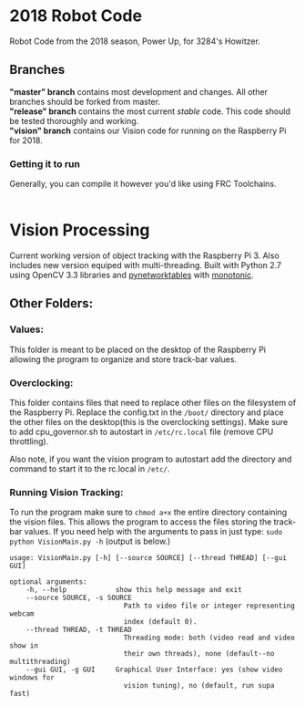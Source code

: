 # 2018 Robot Code
Robot Code from the 2018 season, Power Up, for 3284's Howitzer.
## Branches
**"master" branch** contains most development and changes. All other branches should be forked from master.
<br>
**"release" branch** contains the most current _stable_ code. This code should be tested thoroughly and working.
<br>
**"vision" branch** contains our Vision code for running on the Raspberry Pi for 2018.
<br>
### Getting it to run
Generally, you can compile it however you'd like using FRC Toolchains.
<br>
<br>
# Vision Processing
Current working version of object tracking with the Raspberry Pi 3. Also includes new version equiped
with multi-threading. Built with Python 2.7 using OpenCV 3.3 libraries and [pynetworktables](https://github.com/robotpy/pynetworktables) with [monotonic](https://pypi.org/project/monotonic/#files).
## Other Folders:
###  Values:
  This folder is meant to be placed on the desktop of the Raspberry Pi allowing the program
  to organize and store track-bar values.
###  Overclocking:
  This folder contains files that need to replace other files on the filesystem of the Raspberry Pi.
  Replace the config.txt in the `/boot/` directory and place the other files on the desktop(this is the overclocking settings).
  Make sure to add cpu_governor.sh to autostart in `/etc/rc.local` file (remove CPU throttling).
    
Also note, if you want the vision program to autostart add the directory and command to start it to the rc.local in `/etc/`.

### Running Vision Tracking:
  To run the program make sure to `chmod a+x` the entire directory containing the vision files. This allows the program to access 
  the files storing the track-bar values. If you need help with the arguments to pass in just type: `sudo python VisionMain.py -h` (output is below.)
    
```console
usage: VisionMain.py [-h] [--source SOURCE] [--thread THREAD] [--gui GUI]

optional arguments:
    -h, --help            show this help message and exit
    --source SOURCE, -s SOURCE
                            Path to video file or integer representing webcam
                            index (default 0).
    --thread THREAD, -t THREAD
                            Threading mode: both (video read and video show in
                            their own threads), none (default--no multithreading)
    --gui GUI, -g GUI     Graphical User Interface: yes (show video windows for 
                            vision tuning), no (default, run supa fast)
```
